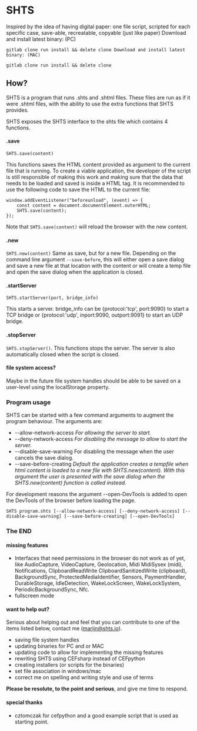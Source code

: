 # SHTS
		
Inspired by the idea of having digital paper: one file script, scripted for each specific case, save-able, recreatable, copyable (just like paper)
Download and install latest binary: (PC)

`gitlab clone
run install && delete clone
Download and install latest binary: (MAC)`

`gitlab clone
run install && delete clone`

## How?

SHTS is a program that runs .shts and .shtml files. 
These files are run as if it were .shtml files, with the ability to use the extra functions that SHTS provides.

SHTS exposes the SHTS interface to the shts file which contains 4 functions.

#### .save
`SHTS.save(content)`

This functions saves the HTML content provided as argument to the current file that is running. To create a viable application, the developer of the script is still responsible of making this work and making sure that the data that needs to be loaded and saved is inside a HTML tag. It is recommended to use the following code to save the HTML to the current file:
```
window.addEventListener("beforeunload", (event) => { 
    const content = document.documentElement.outerHTML;
	SHTS.save(content);
});
```

Note that `SHTS.save(content)` will reload the browser with the new content.
		
#### .new
`SHTS.new(content)`
Same as save, but for a new file. Depending on the command line argument `--save-before`, this will either open a save dialog and save a new file at that location with the content or will create a temp file and open the save dialog when the application is closed.
#### .startServer
`SHTS.startServer(port, bridge_info)`

This starts a server. bridge_info can be {protocol:'tcp', port:9090} to start a TCP bridge or {protocol:'udp', inport:9090, outport:9091} to start an UDP bridge.

#### .stopServer
`SHTS.stopServer()`.
This functions stops the server. The server is also automatically closed when the script is closed. 

#### file system access?
Maybe in the future file system handles should be able to be saved on a user-level using the localStorage property.

### Program usage
SHTS can be started with a few command arguments to augment the program behaviour. The arguments are:
- --allow-network-access <i>For allowing the server to start.</i>
- --deny-network-access <i>For disabling the message to allow to start the server.</i>
- --disable-save-warning For disabling the message when the user cancels the save dialog.</i>
- --save-before-creating <i>Default the application creates a tempfile when html content is loaded to a new file with SHTS.new(content). With this argument the user is presented with the save dialog when the SHTS.new(content) function is called instead.</i>

For development reasons the argument --open-DevTools is added to open the DevTools of the browser before loading the page.

`SHTS program.shts [--allow-network-access] [--deny-network-access] [--disable-save-warning] [--save-before-creating] [--open-DevTools]`

### The END

#### missing features
- Interfaces that need permissions in the browser do not work as of yet, like AudioCapture, VideoCapture, Geolocation, Midi MidiSysex (midi), Notifications, ClipboardReadWrite  ClipboardSanitizedWrite (clipboard), BackgroundSync, ProtectedMediaIdentifier, Sensors, PaymentHandler, DurableStorage, IdleDetection, WakeLockScreen, WakeLockSystem, PeriodicBackgroundSync, Nfc.
- fullscreen mode

#### want to help out?

Serious about helping out and feel that you can contribute to one of the items listed below, contact me (marijn@shts.io).
- saving file system handles
- updating binaries for PC and or MAC
- updating code to allow for implementing the missing features
- rewriting SHTS using CEFsharp instead of CEFpython
- creating installers (or scripts for the binaries)
- set file association in windows/mac
- correct me on spelling and writing style and use of terms

<b>Please be resolute, to the point and serious</b>, and give me time to respond.

#### special thanks
- cztomczak for cefpython and a good example script that is used as starting point.